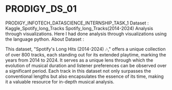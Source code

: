 # PRODIGY_DS_01
PRODIGY_INFOTECH_DATASCIENCE_INTERNSHIP_TASK_1
Dataset : Kaggle_Spotify_long_Tracks
Spotify_long_Tracks(2014-2024) Analysis through visualizations.
Here I had done analysis through visualizations using the language python.
About Dataset :

This dataset, "Spotify's Long Hits (2014-2024) 🎶," offers a unique collection of over 800 tracks, each standing out for its extended playtime, marking the years from 2014 to 2024. It serves as a unique lens through which the evolution of musical duration and listener preferences can be observed over a significant period. Each track in this dataset not only surpasses the conventional lengths but also encapsulates the essence of its time, making it a valuable resource for in-depth musical analysis.
